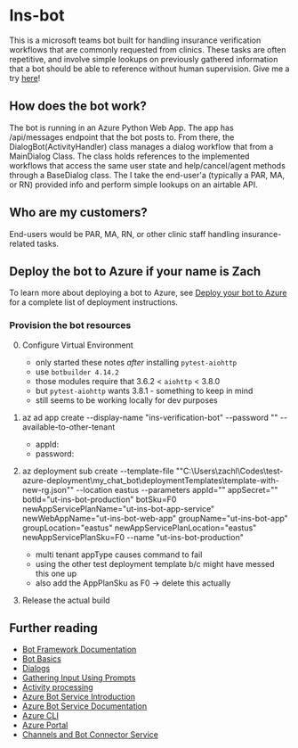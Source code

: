 # Ins-bot

This is a microsoft teams bot built for handling insurance verification workflows that are commonly requested from clinics. These tasks are often repetitive, and involve simple lookups on previously gathered information that a bot should be able to reference without human supervision. Give me a try [here](https://teams.microsoft.com/l/chat/0/0?users=28:2a896a89-7bd3-4e9f-a939-f8754d5737b2)!

## How does the bot work?

The bot is running in an Azure Python Web App. The app has /api/messages endpoint that the bot posts to. From there, the DialogBot(ActivityHandler) class manages a dialog workflow that from a MainDialog Class. The class holds references to the implemented workflows that access the same user state and help/cancel/agent methods through a BaseDialog class. The I take the end-user'a (typically a PAR, MA, or RN) provided info and perform simple lookups on an airtable API.

## Who are my customers?

End-users would be PAR, MA, RN, or other clinic staff handling insurance-related tasks.

## Deploy the bot to Azure if your name is Zach

To learn more about deploying a bot to Azure, see [Deploy your bot to Azure](https://aka.ms/azuredeployment) for a complete list of deployment instructions.

### Provision the bot resources

0. Configure Virtual Environment

   - only started these notes _after_ installing `pytest-aiohttp`
   - use `botbuilder 4.14.2`
   - those modules require that 3.6.2 < `aiohttp` < 3.8.0
   - but `pytest-aiohttp` wants 3.8.1 - something to keep in mind
   - still seems to be working locally for dev purposes

1. az ad app create --display-name "ins-verification-bot" --password "<password>" --available-to-other-tenant

   - appId: <appId>
   - password: <password>

2. az deployment sub create --template-file ""C:\Users\zachl\Codes\test-azure-deployment\my_chat_bot\deploymentTemplates\template-with-new-rg.json"" --location eastus --parameters appId="<appId>" appSecret="<password>" botId="ut-ins-bot-production" botSku=F0 newAppServicePlanName="ut-ins-bot-app-service" newWebAppName="ut-ins-bot-web-app" groupName="ut-ins-bot-app" groupLocation="eastus" newAppServicePlanLocation="eastus" newAppServicePlanSku=F0 --name "ut-ins-bot-production"

   - multi tenant appType causes command to fail
   - using the other test deployment template b/c might have messed this one up
   - also add the AppPlanSku as F0 -> delete this actually

3. Release the actual build

## Further reading

- [Bot Framework Documentation](https://docs.botframework.com)
- [Bot Basics](https://docs.microsoft.com/azure/bot-service/bot-builder-basics?view=azure-bot-service-4.0)
- [Dialogs](https://docs.microsoft.com/en-us/azure/bot-service/bot-builder-concept-dialog?view=azure-bot-service-4.0)
- [Gathering Input Using Prompts](https://docs.microsoft.com/en-us/azure/bot-service/bot-builder-prompts?view=azure-bot-service-4.0&tabs=csharp)
- [Activity processing](https://docs.microsoft.com/en-us/azure/bot-service/bot-builder-concept-activity-processing?view=azure-bot-service-4.0)
- [Azure Bot Service Introduction](https://docs.microsoft.com/azure/bot-service/bot-service-overview-introduction?view=azure-bot-service-4.0)
- [Azure Bot Service Documentation](https://docs.microsoft.com/azure/bot-service/?view=azure-bot-service-4.0)
- [Azure CLI](https://docs.microsoft.com/cli/azure/?view=azure-cli-latest)
- [Azure Portal](https://portal.azure.com)
- [Channels and Bot Connector Service](https://docs.microsoft.com/en-us/azure/bot-service/bot-concepts?view=azure-bot-service-4.0)
